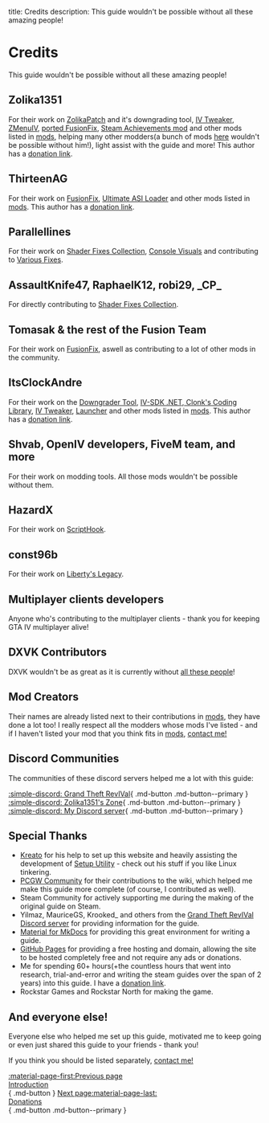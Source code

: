 title: Credits
description: This guide wouldn't be possible without all these amazing people!

# Credits
This guide wouldn't be possible without all these amazing people!

## Zolika1351
For their work on [ZolikaPatch](essential-modding/zolikapatch.md) and it's downgrading tool, [IV Tweaker](../extras/modloading/#iv-tweaker), [ZMenuIV](../extras/trainers/#zmenuiv), [ported FusionFix](essential-modding/fusionfix.md), [Steam Achievements mod](https://zolika1351.pages.dev/mods/ivsteamachievements) and other mods listed in [mods](extras/mods.md), helping many other modders(a bunch of mods [here](extras/mods.md) wouldn't be possible without him!), light assist with the guide and more! This author has a [donation link](support.md).

## ThirteenAG
For their work on [FusionFix](essential-modding/fusionfix.md), [Ultimate ASI Loader](../mod-dependencies/#ultimate-asi-loader) and other mods listed in [mods](extras/mods.md). This author has a [donation link](support.md).

## Parallellines
For their work on [Shader Fixes Collection](essential-modding/fusionfix.md), [Console Visuals](extras/mods.md) and contributing to [Various Fixes](extras/mods.md).

## AssaultKnife47, RaphaelK12, robi29, \_CP_
For directly contributing to [Shader Fixes Collection](essential-modding/fusionfix.md).

## Tomasak & the rest of the Fusion Team
For their work on [FusionFix](essential-modding/fusionfix.md), aswell as contributing to a lot of other mods in the community.

## ItsClockAndre
For their work on the [Downgrader Tool](downgrading.md), [IV-SDK .NET, Clonk's Coding Library](../mod-dependencies/#iv-sdk-net), [IV Tweaker](../extras/modloading/#iv-tweaker), [Launcher](extras/launcher.md) and other mods listed in [mods](extras/mods.md). This author has a [donation link](support.md).

## Shvab, OpenIV developers, FiveM team, and more
For their work on modding tools. All those mods wouldn't be possible without them.

## HazardX
For their work on [ScriptHook](../mod-dependencies/#scripthook).

## const96b
For their work on [Liberty's Legacy](../extras/trainers/#libertys-legacy).

## Multiplayer clients developers
Anyone who's contributing to the multiplayer clients - thank you for keeping GTA IV multiplayer alive!

## DXVK Contributors
DXVK wouldn't be as great as it is currently without [all these people](https://github.com/doitsujin/dxvk/graphs/contributors)!

## Mod Creators
Their names are already listed next to their contributions in [mods](extras/mods.md), they have done a lot too! I really respect all the modders whose mods I've listed - and if I haven't listed your mod that you think fits in [mods](extras/mods.md), [contact me!](contact-me.md)

## Discord Communities
The communities of these discord servers helped me a lot with this guide:

[:simple-discord: Grand Theft RevIVal](https://discord.gg/Wn5eCWGcpb){ .md-button .md-button--primary } [:simple-discord: Zolika1351's Zone](https://discord.gg/KTxxZcNxCc){ .md-button .md-button--primary } [:simple-discord: My Discord server](https://discord.gg/zwmsQqExbQ){ .md-button .md-button--primary }

## Special Thanks
* [Kreato](https://github.com/kreatoo) for his help to set up this website and heavily assisting the development of [Setup Utility](../optimization/#setup-utility) - check out his stuff if you like Linux tinkering.
* [PCGW Community](https://www.pcgamingwiki.com/wiki/Grand_Theft_Auto_IV) for their contributions to the wiki, which helped me make this guide more complete (of course, I contributed as well).
* Steam Community for actively supporting me during the making of the original guide on Steam.
* Yilmaz, MauriceGS, Krooked_ and others from the [Grand Theft RevIVal Discord server](https://discord.gg/Wn5eCWGcpb) for providing information for the guide.
* [Material for MkDocs](https://squidfunk.github.io/mkdocs-material/) for providing this great environment for writing a guide.
* [GitHub Pages](https://pages.github.com/) for providing a free hosting and domain, allowing the site to be hosted completely free and not require any ads or donations.
* Me for spending 60+ hours(+the countless hours that went into research, trial-and-error and writing the steam guides over the span of 2 years) into this guide. I have a [donation link](support.md).
* Rockstar Games and Rockstar North for making the game.

## And everyone else!
Everyone else who helped me set up this guide, motivated me to keep going or even just shared this guide to your friends - thank you! 

If you think you should be listed separately, [contact me!](contact-me.md)

[:material-page-first:Previous page <br>Introduction</br>](index.md){ .md-button } [Next page:material-page-last: <br>Donations</br>](support.md){ .md-button .md-button--primary }